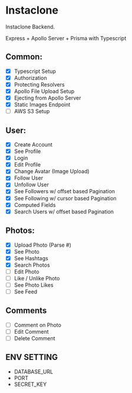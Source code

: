 # Instaclone

Instaclone Backend.

Express + Apollo Server + Prisma with Typescript

## Common:

- [x] Typescript Setup
- [x] Authorization
- [x] Protecting Resolvers
- [x] Apollo File Upload Setup
- [x] Ejecting from Apollo Server
- [x] Static Images Endpoint
- [ ] AWS S3 Setup

## User:

- [x] Create Account
- [x] See Profile
- [x] Login
- [x] Edit Profile
- [x] Change Avatar (Image Upload)
- [x] Follow User
- [x] Unfollow User
- [x] See Followers w/ offset based Pagination
- [x] See Following w/ cursor based Pagination
- [x] Computed Fields
- [x] Search Users w/ offset based Pagination

## Photos:

- [x] Upload Photo (Parse #)
- [x] See Photo
- [x] See Hashtags
- [x] Search Photos
- [ ] Edit Photo
- [ ] Like / Unlike Photo
- [ ] See Photo Likes
- [ ] See Feed

## Comments

- [ ] Comment on Photo
- [ ] Edit Comment
- [ ] Delete Comment

## ENV SETTING

- DATABASE_URL
- PORT
- SECRET_KEY
